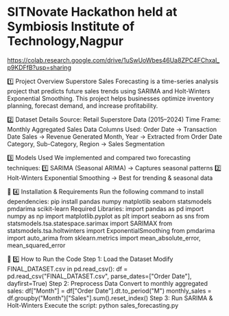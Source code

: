 # SITNovate Hackathon held at Symbiosis Institute of Technology,Nagpur

https://colab.research.google.com/drive/1uSwUoWbes46Ua8ZPC4FChxal_p9KDFfB?usp=sharing

1️⃣ Project Overview
Superstore Sales Forecasting is a time-series analysis project that predicts future sales trends using SARIMA and Holt-Winters Exponential Smoothing.
This project helps businesses optimize inventory planning, forecast demand, and increase profitability.

2️⃣ Dataset Details
Source: Retail Superstore Data (2015–2024)
Time Frame: Monthly Aggregated Sales Data
Columns Used:
Order Date → Transaction Date
Sales → Revenue Generated
Month, Year → Extracted from Order Date
Category, Sub-Category, Region → Sales Segmentation

3️⃣ Models Used
We implemented and compared two forecasting techniques:
1️⃣ SARIMA (Seasonal ARIMA) → Captures seasonal patterns
2️⃣ Holt-Winters Exponential Smoothing → Best for trending & seasonal data

📌 4️⃣ Installation & Requirements
Run the following command to install dependencies:
pip install pandas numpy matplotlib seaborn statsmodels pmdarima scikit-learn
Required Libraries:
import pandas as pd
import numpy as np
import matplotlib.pyplot as plt
import seaborn as sns
from statsmodels.tsa.statespace.sarimax import SARIMAX
from statsmodels.tsa.holtwinters import ExponentialSmoothing
from pmdarima import auto_arima
from sklearn.metrics import mean_absolute_error, mean_squared_error

📌 5️⃣ How to Run the Code
Step 1: Load the Dataset
Modify FINAL_DATASET.csv in pd.read_csv():
df = pd.read_csv("FINAL_DATASET.csv", parse_dates=["Order Date"], dayfirst=True)
Step 2: Preprocess Data
Convert to monthly aggregated sales:
df["Month"] = df["Order Date"].dt.to_period("M")
monthly_sales = df.groupby("Month")["Sales"].sum().reset_index()
Step 3: Run SARIMA & Holt-Winters
Execute the script:
python sales_forecasting.py
